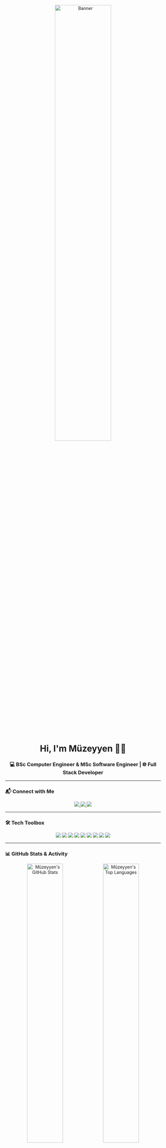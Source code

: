 <!-- 🎀 Banner -->
<p align="center">
  <img src="https://media.giphy.com/media/v1.Y2lkPTc5MGI3NjExNHVreGh0aWNtaG0wYzU3eWNvbmN5YjRjaHliZWJhaDYzZ2Y3aXk5eCZlcD12MV9naWZzX3NlYXJjaCZjdD1n/B8fghz3xrzEJc/giphy.gif" width="60%" alt="Banner" />
</p>

<h1 align="center">Hi, I'm Müzeyyen 👩‍💻</h1>
<h3 align="center">💻 BSc Computer Engineer & MSc Software Engineer | 🌐 Full Stack Developer </h3>

---

### 📬 Connect with Me

<p align="center">
  <a href="https://www.linkedin.com/in/muzeyyenbutun/" target="_blank">
    <img src="https://img.shields.io/badge/LinkedIn-%230077B5.svg?&style=for-the-badge&logo=linkedin&logoColor=white" />
  </a>
  <a href="mailto:muzeyyenbutun9@gmail.com">
    <img src="https://img.shields.io/badge/Gmail-D14836?style=for-the-badge&logo=gmail&logoColor=white" />
  </a>
  <a href="https://github.com/muzeyyenbutun" target="_blank">
    <img src="https://img.shields.io/badge/GitHub-100000?style=for-the-badge&logo=github&logoColor=white" />
  </a>
</p>

---

### 🛠️ Tech Toolbox

<p align="center">
  <img src="https://img.shields.io/badge/C%23-%23239120?style=for-the-badge&logo=c-sharp&logoColor=white" />
  <img src="https://img.shields.io/badge/ASP.NET-%2300599C?style=for-the-badge&logo=.net&logoColor=white" />
  <img src="https://img.shields.io/badge/ASP.NET%20Web%20Forms-%23616161?style=for-the-badge&logo=dotnet&logoColor=white" />
  <img src="https://img.shields.io/badge/ASP.NET%20MVC-%23616161?style=for-the-badge&logo=dotnet&logoColor=white" />
  <img src="https://img.shields.io/badge/ASP.NET%20Core-%230073C2?style=for-the-badge&logo=dotnet&logoColor=white" />
  <img src="https://img.shields.io/badge/ADO.NET-%23616161?style=for-the-badge&logo=database&logoColor=white" />
  <img src="https://img.shields.io/badge/Entity%20Framework-%238FBC8F?style=for-the-badge&logo=ef&logoColor=white" />
  <img src="https://img.shields.io/badge/Microsoft%20SQL%20Server-%23CC2927?style=for-the-badge&logo=microsoft-sql-server&logoColor=white" />
  <img src="https://img.shields.io/badge/Oracle-%23F80000?style=for-the-badge&logo=oracle&logoColor=white" />
</p>

---

### 📊 GitHub Stats & Activity

<p align="center">
  <img src="https://github-readme-stats.vercel.app/api?username=muzeyyen&show_icons=true&theme=rose_pine&rank_icon=github&include_all_commits=true&hide_title=false&hide_border=false" width="48%" alt="Müzeyyen's GitHub Stats" />

  <img src="https://github-readme-stats.vercel.app/api/top-langs/?username=muzeyyen&layout=compact&theme=rose_pine&hide_border=false&langs_count=8" width="48%" alt="Müzeyyen's Top Languages" />
</p>

---

### 🏆 Badges & Achievements (Coursera & Google)

<table align="center">
  <tr>
    <td align="center">
    <img width="150" height="150" alt="software-engineering-essentials" src="https://github.com/user-attachments/assets/4c8ec5f4-57c5-4a00-a84b-b10657993ee6" /><br/>
      <b>Software Engineering Essentials</b><br/>
      Coursera / IBM<br/>
      <i>Issued: Jul 3, 2025</i>
    </td>
    <td align="center">
      <img width="150" height="150" alt="google-ai-essentials-v1" src="https://github.com/user-attachments/assets/7d1e241b-a112-4a0a-8de9-8cd6746d0552" /><br/>
      <b>Google AI Essentials V1</b><br/>
      Coursera / Google<br/>
      <i>Issued: Jul 4, 2025</i>
    </td>
    <td align="center">
<img width="150" height="150" alt="peoplesofskills" src="https://github.com/user-attachments/assets/a037e937-c9ee-498c-95d8-75ed3868ca09" /> <br/>
      <b>People and Soft Skills Essentials</b><br/>
      Coursera / IBM<br/>
      <i>Issued: Jul 6, 2025</i>
    </td>
  </tr>
  <tr>
    <td align="center">
      <img width="150" height="150" alt="google-agile-essentials" src="https://github.com/user-attachments/assets/1cb79cf8-2236-40a6-bd3a-d7695d6ff3e7" /> <br/>
      <b>Google Agile Essentials</b><br/>
      Coursera / Google<br/>
      <i>Issued: Jul 9, 2025</i>
    </td>
    <td align="center">
  <img width="150" height="150" alt="introduction-to-agile-development-and-scrum" src="https://github.com/user-attachments/assets/752cacc6-a727-4086-8f3c-009f6be64692" /><br/>
      <b>Agile Development & Scrum</b><br/>
      Coursera / IBM<br/>
      <i>Issued: Jul 9, 2025</i>
    </td>
    <td align="center">
<img width="150" height="150" alt="project-management-essentials" src="https://github.com/user-attachments/assets/f8be594e-a96d-49c1-8cfe-c3486d9ebfd7" />
      <br/>
      <b>Project Management Essentials</b><br/>
      Coursera / IBM<br/>
      <i>Issued: Jul 9, 2025</i>
    </td>
  </tr>
</table>

---

### 💬 Quote of the Day

> _"Code is poetry. Logic is magic. Let’s create both."

---

### 🎀 Dev Mode

```bash
💻 Coding Spirit: Unstoppable
☕ Coffee Meter: 92%
🎯 Focus Mode: ON
